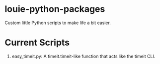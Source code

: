 # louie-python-packages
Custom little Python scripts to make life a bit easier.

# Current Scripts
  1. easy_timeit.py: A timeit.timeit-like function that acts like the timeit CLI.
